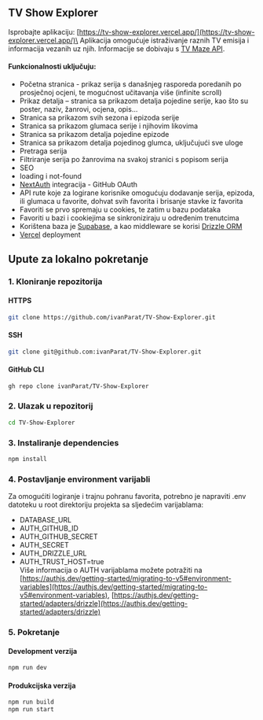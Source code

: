 ## TV Show Explorer

Isprobajte aplikaciju: [https://tv-show-explorer.vercel.app/](https://tv-show-explorer.vercel.app/)\
Aplikacija omogućuje istraživanje raznih TV emisija i informacija vezanih uz njih. Informacije se dobivaju s [TV Maze API](https://www.tvmaze.com/api).
#### Funkcionalnosti uključuju:
- Početna stranica - prikaz serija s današnjeg rasporeda poredanih po prosječnoj ocjeni, te mogućnost učitavanja više (infinite scroll)
- Prikaz detalja – stranica sa prikazom detalja pojedine serije, kao što su poster, naziv, žanrovi, ocjena, opis...
- Stranica sa prikazom svih sezona i epizoda serije
- Stranica sa prikazom glumaca serije i njihovim likovima
- Stranica sa prikazom detalja pojedine epizode
- Stranica sa prikazom detalja pojedinog glumca, uključujući sve uloge
- Pretraga serija
- Filtriranje serija po žanrovima na svakoj stranici s popisom serija
- SEO
- loading i not-found
- [NextAuth](https://authjs.dev/) integracija - GitHub OAuth
- API rute koje za logirane korisnike omogućuju dodavanje serija, epizoda, ili glumaca u favorite, dohvat svih favorita i brisanje stavke iz favorita
- Favoriti se prvo spremaju u cookies, te zatim u bazu podataka
- Favoriti u bazi i cookiejima se sinkroniziraju u određenim trenutcima
- Korištena baza je [Supabase](https://supabase.com/), a kao middleware se korisi [Drizzle ORM](https://orm.drizzle.team/)
- [Vercel](https://vercel.com) deployment

## Upute za lokalno pokretanje
### 1. Kloniranje repozitorija
#### HTTPS
```bash
git clone https://github.com/ivanParat/TV-Show-Explorer.git
```
#### SSH
```bash
git clone git@github.com:ivanParat/TV-Show-Explorer.git
```
#### GitHub CLI
```bash
gh repo clone ivanParat/TV-Show-Explorer
```
### 2. Ulazak u repozitorij
```bash
cd TV-Show-Explorer
```

### 3. Instaliranje dependencies
```bash
npm install
```
### 4. Postavljanje environment varijabli
Za omogućiti logiranje i trajnu pohranu favorita, potrebno je napraviti .env datoteku u root direktoriju projekta sa sljedećim varijablama:
- DATABASE_URL
- AUTH_GITHUB_ID
- AUTH_GITHUB_SECRET
- AUTH_SECRET
- AUTH_DRIZZLE_URL
- AUTH_TRUST_HOST=true
\
Više informacija o AUTH varijablama možete potražiti na [https://authjs.dev/getting-started/migrating-to-v5#environment-variables](https://authjs.dev/getting-started/migrating-to-v5#environment-variables), [https://authjs.dev/getting-started/adapters/drizzle](https://authjs.dev/getting-started/adapters/drizzle)

### 5. Pokretanje
#### Development verzija
```bash
npm run dev
```
#### Produkcijska verzija
```bash
npm run build
npm run start
```